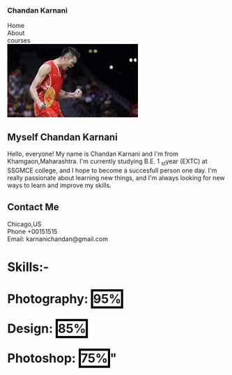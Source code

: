 <!DOCTYPE html>
<html lang="en">
<head>
    <meta charset="UTF-8">
    <meta http-equiv="X-UA-Compatible" content="IE=edge">
    <meta name="viewport" content="width=device-width, initial-scale=1.0">
    <title>Portfolio</title>
    <link rel="stylesheet" href="style.css">
</head>
<body>
    <div class="nav">
        <div class="head">
            <h3>Chandan Karnani</h3>
        </div>
        <div class="navinfo">Home</div>
        <div class="navinfo">About</div>
        <div class="navinfo">courses</div>
    </div>
      <div class="about"><section id="about">
        <img src="download.jpeg" alt="" class="aboutimg">
        <h1>Myself Chandan Karnani</h1>
        <p>Hello, everyone! My name is Chandan Karnani and I'm from Khamgaon,Maharashtra. 
          I'm currently studying B.E. 1 <sub>st</sub>year (EXTC) at SSGMCE college, and I hope to become a succesfull person one day. 
          I'm really passionate about learning new things, and I'm always looking for new ways to learn and improve my skills.</p>
        <h2>Contact Me</h2>
        <p>Chicago,US<br>
        Phone +00151515<br>
        Email: karnanichandan@gmail.com
        </p>
      </section></div>
      <div class="skills">
      <h1>Skills:-</h1>
    <h1>Photography: <span style="border:5px solid black">95%</span>  
            <br><br> Design: <span style="border:5px solid black;">85%</span>
            <br><br> Photoshop: <span style="border:5px solid black;">75%</span>"
          </h1>
      </div>
     
</body>
</html>

